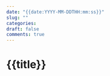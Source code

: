 ```yaml
---
date: "{{date:YYYY-MM-DDTHH:mm:ss}}"
slug: ""
categories: 
draft: false
comments: true
---
```


# {{title}}

<!-- more -->
